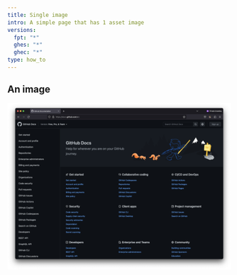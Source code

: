 ```yaml
---
title: Single image
intro: A simple page that has 1 asset image
versions:
  fpt: "*"
  ghes: "*"
  ghec: "*"
type: how_to
---
```


## An image

![This is the alt text](/assets/images/_fixtures/screenshot.png)

